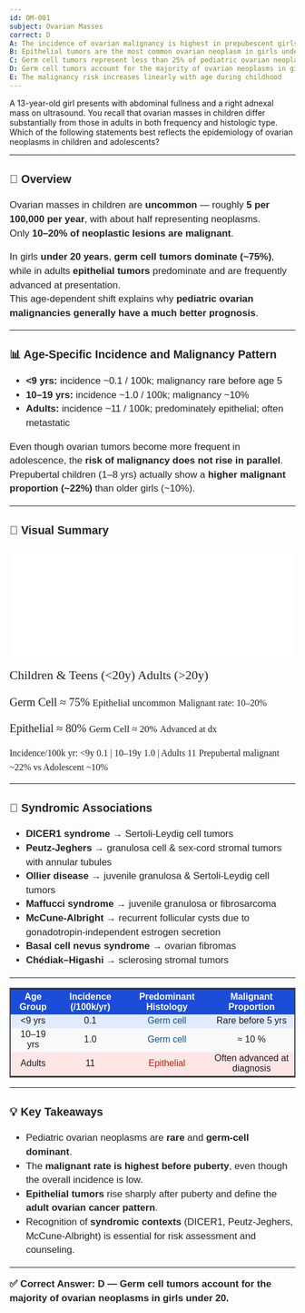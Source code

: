 ```yaml
---
id: OM-001
subject: Ovarian Masses
correct: D
A: The incidence of ovarian malignancy is highest in prepubescent girls under five years
B: Epithelial tumors are the most common ovarian neoplasm in girls under 20
C: Germ cell tumors represent less than 25% of pediatric ovarian neoplasms
D: Germ cell tumors account for the majority of ovarian neoplasms in girls under 20
E: The malignancy risk increases linearly with age during childhood
---
```


A 13-year-old girl presents with abdominal fullness and a right adnexal mass on ultrasound. You recall that ovarian masses in children differ substantially from those in adults in both frequency and histologic type. Which of the following statements best reflects the epidemiology of ovarian neoplasms in children and adolescents?

---

<div style="font-family:'Segoe Print','Comic Sans MS',sans-serif;font-size:17px;line-height:1.45;color:#222;">

### 🧠 Overview  
Ovarian masses in children are **uncommon** — roughly **5 per 100,000 per year**, with about half representing neoplasms.  
Only **10–20% of neoplastic lesions are malignant**.  

In girls **under 20 years**, **germ cell tumors dominate (~75%)**, while in adults **epithelial tumors** predominate and are frequently advanced at presentation.  
This age-dependent shift explains why **pediatric ovarian malignancies generally have a much better prognosis**.

---

### 📊 Age-Specific Incidence and Malignancy Pattern
- **\<9 yrs:** incidence ~0.1 / 100k; malignancy rare before age 5  
- **10–19 yrs:** incidence ~1.0 / 100k; malignancy ~10%  
- **Adults:** incidence ~11 / 100k; predominately epithelial; often metastatic  

Even though ovarian tumors become more frequent in adolescence, the **risk of malignancy does not rise in parallel**.  
Prepubertal children (1–8 yrs) actually show a **higher malignant proportion (~22%)** than older girls (~10%).

---

### 🎨 Visual Summary
<svg width="780" height="290" xmlns="http://www.w3.org/2000/svg" aria-label="Ovarian tumor patterns by age">
  <defs>
    <marker id="arrow" markerWidth="12" markerHeight="8" refX="10" refY="4" orient="auto" fill="#333">
      <polygon points="0,0 12,4 0,8"/>
    </marker>
    <filter id="scribble">
      <feTurbulence type="fractalNoise" baseFrequency="0.8" numOctaves="1" result="noise"/>
      <feDisplacementMap in="SourceGraphic" in2="noise" scale="0.8" xChannelSelector="R" yChannelSelector="G"/>
    </filter>
  </defs>
  <rect x="0" y="0" width="780" height="290" fill="white"/>

  <text x="85" y="34" style="font-family:'Comic Sans MS';font-size:22px;fill:#0b5394;filter:url(#scribble);">Children &amp; Teens (&lt;20y)</text>
  <text x="520" y="34" style="font-family:'Comic Sans MS';font-size:22px;fill:#b32400;filter:url(#scribble);">Adults (&gt;20y)</text>

  <rect x="55" y="60" rx="14" ry="14" width="270" height="110"
        style="fill:none;stroke:#0b5394;stroke-width:4;stroke-linecap:round;stroke-dasharray:6,5;filter:url(#scribble);"/>
  <text x="80" y="100" style="font-family:'Comic Sans MS';font-size:20px;fill:#0b5394;filter:url(#scribble);">Germ Cell ≈ 75%</text>
  <text x="80" y="128" style="font-family:'Comic Sans MS';font-size:17px;fill:#0b5394;filter:url(#scribble);">Epithelial uncommon</text>
  <text x="80" y="155" style="font-family:'Comic Sans MS';font-size:16px;fill:#0b5394;filter:url(#scribble);">Malignant rate: 10–20%</text>

  <rect x="455" y="60" rx="14" ry="14" width="270" height="110"
        style="fill:none;stroke:#b32400;stroke-width:4;stroke-linecap:round;stroke-dasharray:6,5;filter:url(#scribble);"/>
  <text x="480" y="100" style="font-family:'Comic Sans MS';font-size:20px;fill:#b32400;filter:url(#scribble);">Epithelial ≈ 80%</text>
  <text x="480" y="128" style="font-family:'Comic Sans MS';font-size:17px;fill:#b32400;filter:url(#scribble);">Germ Cell ≈ 20%</text>
  <text x="480" y="155" style="font-family:'Comic Sans MS';font-size:16px;fill:#b32400;filter:url(#scribble);">Advanced at dx</text>

  <line x1="330" y1="115" x2="455" y2="115" style="stroke:#333;stroke-width:2.5;marker-end:url(#arrow);filter:url(#scribble)"/>

  <text x="60" y="210" style="font-family:'Comic Sans MS';font-size:16px;fill:#333;filter:url(#scribble);">Incidence/100k yr:  &lt;9y 0.1 | 10–19y 1.0 | Adults 11</text>
  <text x="60" y="235" style="font-family:'Comic Sans MS';font-size:16px;fill:#333;filter:url(#scribble);">Prepubertal malignant ~22%  vs  Adolescent ~10%</text>
</svg>

---

### 🧬 Syndromic Associations
- **DICER1 syndrome** → Sertoli-Leydig cell tumors  
- **Peutz-Jeghers** → granulosa cell & sex-cord stromal tumors with annular tubules  
- **Ollier disease** → juvenile granulosa & Sertoli-Leydig cell tumors  
- **Maffucci syndrome** → juvenile granulosa or fibrosarcoma  
- **McCune-Albright** → recurrent follicular cysts due to gonadotropin-independent estrogen secretion  
- **Basal cell nevus syndrome** → ovarian fibromas  
- **Chédiak–Higashi** → sclerosing stromal tumors  

---

<div style="font-family:'Comic Sans MS','Segoe Print',sans-serif;">
<table style="border-collapse:collapse;width:100%;border:2px solid #444;text-align:center;">
<tr style="background:#1d4ed8;color:white;">
  <th>Age Group</th><th>Incidence (/100k/yr)</th><th>Predominant Histology</th><th>Malignant Proportion</th>
</tr>
<tr style="background:#e0ebff;">
  <td>&lt;9 yrs</td><td>0.1</td><td style="color:#0b5394;">Germ cell</td><td>Rare before 5 yrs</td>
</tr>
<tr style="background:#f9f9f9;">
  <td>10–19 yrs</td><td>1.0</td><td style="color:#0b5394;">Germ cell</td><td>≈ 10 %</td>
</tr>
<tr style="background:#ffe6e6;">
  <td>Adults</td><td>11</td><td style="color:#b32400;">Epithelial</td><td>Often advanced at diagnosis</td>
</tr>
</table>
</div>

---

### 💡 Key Takeaways
- Pediatric ovarian neoplasms are **rare** and **germ-cell dominant**.  
- The **malignant rate is highest before puberty**, even though the overall incidence is low.  
- **Epithelial tumors** rise sharply after puberty and define the **adult ovarian cancer pattern**.  
- Recognition of **syndromic contexts** (DICER1, Peutz-Jeghers, McCune-Albright) is essential for risk assessment and counseling.

---

**✅ Correct Answer: D — Germ cell tumors account for the majority of ovarian neoplasms in girls under 20.**
</div>
